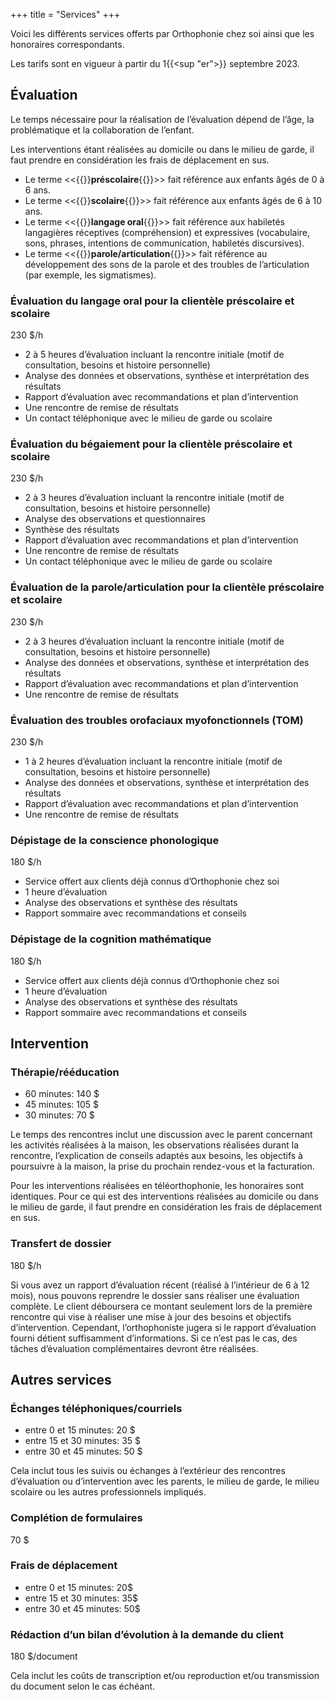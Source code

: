 +++
title = "Services"
+++

Voici les différents services offerts par Orthophonie chez soi ainsi que les honoraires correspondants.

Les tarifs sont en vigueur à partir du 1{{<sup "er">}} septembre 2023.

## Évaluation

Le temps nécessaire pour la réalisation de l’évaluation dépend de l’âge, la problématique et la collaboration de l’enfant.

Les interventions étant réalisées au domicile ou dans le milieu de garde, il faut prendre en considération les frais de déplacement en sus.

* Le terme <<{{<nbsp>}}**préscolaire**{{<nbsp>}}>> fait référence aux enfants âgés de 0 à 6 ans.
* Le terme <<{{<nbsp>}}**scolaire**{{<nbsp>}}>> fait référence aux enfants âgés de 6 à 10 ans.
* Le terme <<{{<nbsp>}}**langage oral**{{<nbsp>}}>> fait référence aux habiletés langagières réceptives (compréhension) et expressives (vocabulaire, sons, phrases, intentions de communication, habiletés discursives).
* Le terme <<{{<nbsp>}}**parole/articulation**{{<nbsp>}}>> fait référence au développement des sons de la parole et des troubles de l’articulation (par exemple, les sigmatismes).

### Évaluation du langage oral pour la clientèle préscolaire et scolaire

230 $/h

* 2 à 5 heures d’évaluation incluant la rencontre initiale (motif de consultation, besoins et histoire personnelle)
* Analyse des données et observations, synthèse et interprétation des résultats
* Rapport d’évaluation avec recommandations et plan d’intervention
* Une rencontre de remise de résultats
* Un contact téléphonique avec le milieu de garde ou scolaire

### Évaluation du bégaiement pour la clientèle préscolaire et scolaire

230 $/h

* 2 à 3 heures d’évaluation incluant la rencontre initiale (motif de consultation, besoins et histoire personnelle)
* Analyse des observations et questionnaires
* Synthèse des résultats
* Rapport d’évaluation avec recommandations et plan d’intervention
* Une rencontre de remise de résultats
* Un contact téléphonique avec le milieu de garde ou scolaire

### Évaluation de la parole/articulation pour la clientèle préscolaire et scolaire

230 $/h

* 2 à 3 heures d’évaluation incluant la rencontre initiale (motif de consultation, besoins et histoire personnelle)
* Analyse des données et observations, synthèse et interprétation des résultats
* Rapport d’évaluation avec recommandations et plan d’intervention
* Une rencontre de remise de résultats

### Évaluation des troubles orofaciaux myofonctionnels (TOM)

230 $/h

* 1 à 2 heures d’évaluation incluant la rencontre initiale (motif de consultation, besoins et histoire personnelle)
* Analyse des données et observations, synthèse et interprétation des résultats
* Rapport d’évaluation avec recommandations et plan d’intervention
* Une rencontre de remise de résultats

### Dépistage de la conscience phonologique

180 $/h

* Service offert aux clients déjà connus d’Orthophonie chez soi
* 1 heure d’évaluation
* Analyse des observations et synthèse des résultats
* Rapport sommaire avec recommandations et conseils

### Dépistage de la cognition mathématique

180 $/h

* Service offert aux clients déjà connus d’Orthophonie chez soi
* 1 heure d’évaluation
* Analyse des observations et synthèse des résultats
* Rapport sommaire avec recommandations et conseils

## Intervention

### Thérapie/rééducation

* 60 minutes: 140 $
* 45 minutes: 105 $
* 30 minutes: 70 $

Le temps des rencontres inclut une discussion avec le parent concernant les activités réalisées à la maison, les observations réalisées durant la rencontre, l’explication de conseils adaptés aux besoins, les objectifs à poursuivre à la maison, la prise du prochain rendez-vous et la facturation.

Pour les interventions réalisées en téléorthophonie, les honoraires sont identiques. Pour ce qui est des interventions réalisées au domicile ou dans le milieu de garde, il faut prendre en considération les frais de déplacement en sus.

### Transfert de dossier

180 $/h

Si vous avez un rapport d’évaluation récent (réalisé à l’intérieur de 6 à 12 mois), nous pouvons reprendre le dossier sans réaliser une évaluation complète.  Le client déboursera ce montant seulement lors de la première rencontre qui vise à réaliser une mise à jour des besoins et objectifs d’intervention.  Cependant, l’orthophoniste jugera si le rapport d’évaluation fourni détient suffisamment d’informations. Si ce n’est pas le cas, des tâches d’évaluation complémentaires devront être réalisées.

## Autres services

### Échanges téléphoniques/courriels

* entre 0 et 15 minutes: 20 $
* entre 15 et 30 minutes: 35 $
* entre 30 et 45 minutes: 50 $

Cela inclut tous les suivis ou échanges à l’extérieur des rencontres d’évaluation ou d’intervention avec les parents, le milieu de garde, le milieu scolaire ou les autres professionnels impliqués.

### Complétion de formulaires

70 $

### Frais de déplacement

* entre 0 et 15 minutes: 20$
* entre 15 et 30 minutes: 35$
* entre 30 et 45 minutes: 50$

### Rédaction d’un bilan d’évolution à la demande du client

180 $/document

Cela inclut les coûts de transcription et/ou reproduction et/ou transmission du document selon le cas échéant.
